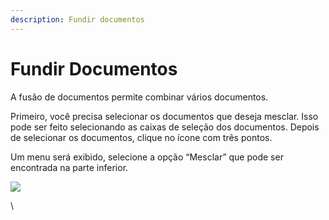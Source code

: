 ```yaml
---
description: Fundir documentos
---
```


# Fundir Documentos

A fusão de documentos permite combinar vários documentos.

Primeiro, você precisa selecionar os documentos que deseja mesclar. Isso pode ser feito selecionando as caixas de seleção dos documentos. Depois de selecionar os documentos, clique no ícone com três pontos.

Um menu será exibido, selecione a opção “Mesclar” que pode ser encontrada na parte inferior.

![](https://lh7-us.googleusercontent.com/TV2KGh2Q38KsO5Zi-O-GKp5v42Lam4WSj8I8Ia6KjVj2c4X6vce2nFt7yJYicRWmDwKOHZDxrAsfEYtMpN-9UD2mpJ9Sfs4ueb1AYAOjKngY25JKaeEBPzUwcbrylwQ4jj\_v-jkGZYLey9p9i0LfL-I)

\
